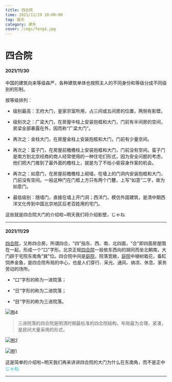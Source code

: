 ```yaml
---
title: 四合院
time: 2021/11/29 10:00:00
tag: 娱乐
category: 课外
cover: /imgs/feng4.jpg
---
```




# 四合院

#### **2021/11/30**

中国的建筑向来等级森严，各种建筑单体也按照主人的不同身份和等级分成不同级别的形制。

按等级排列：

- 级别最高：王府大门，皇家宗室所用，占三间或五间房的位置，两侧有影壁。

- 级别次之：广梁大门，在房屋中柱上安装抱框和大门，门前有半间房的空间，房梁全部暴露在外，因而称“广梁大门”。

- 再次之：金柱大门，在房屋金柱上安装抱框和大门，门前有少量空间。

- 再次之：蛮子门，在房屋前檐檐柱上安装抱框和大门，门前没有空间。蛮子门是南方到北京经商的商人经常使用的一种住宅们形式，因为安全问题的考虑，他们把大门推到了最外面的檐柱上，就是为了不给小偷容身作案的机会。

- 再次之：如意门，在房屋前檐檐柱上砌墙，在墙上的门洞内安装抱框和大门，门前没有空间。一般这种门在门框上方只有两个门簪，上写“如意”二字，故为如意门。

- 最低级别：随墙门，直接在墙上开门洞；西洋门，模仿外国建筑，是清中期西洋文化传到中国北京地区后老百姓用的宅门。

这些就是四合院大门的介绍啦~明天我们将介绍影壁，じゃね

---

#### **2021/11/29**

 [四合院](https://tuzhizhijia.com/special/siheyuan/)，又称四合房。所谓四合，"四"指东、西、南、北四面，"合"即四面房屋围在一起，形成一个"口"字形。北京正规[四合院](https://tuzhizhijia.com/special/siheyuan/)一般依东西向的胡同而坐北朝南，大门辟于宅院东南角"巽"位。四合院中间是[庭院](https://tuzhizhijia.com/tingyuan/)，院落宽敞，[庭院](https://tuzhizhijia.com/tingyuan/)中植树栽花，备缸饲养金鱼，是四合院布局的中心，也是人们穿行、采光、通风、纳凉、休息、家务劳动的场所。

* “口”字形的称为一进院落；

* “日”字形的称为二进院落；

* “目”字形的称为三进院落。

![图4](图3.jpg)

>  三进院落的四合院是明清时期最标准的四合院结构，布局最为合理、紧凑，是民间大量采用的形式，

![图2](图2.jpg)

![图1](图1.jpg)



这是简单的介绍啦~明天我们再来讲讲四合院的大门为什么在东南角，而不是正中  <font color=' #00CDCD'>じゃね</font>

---

